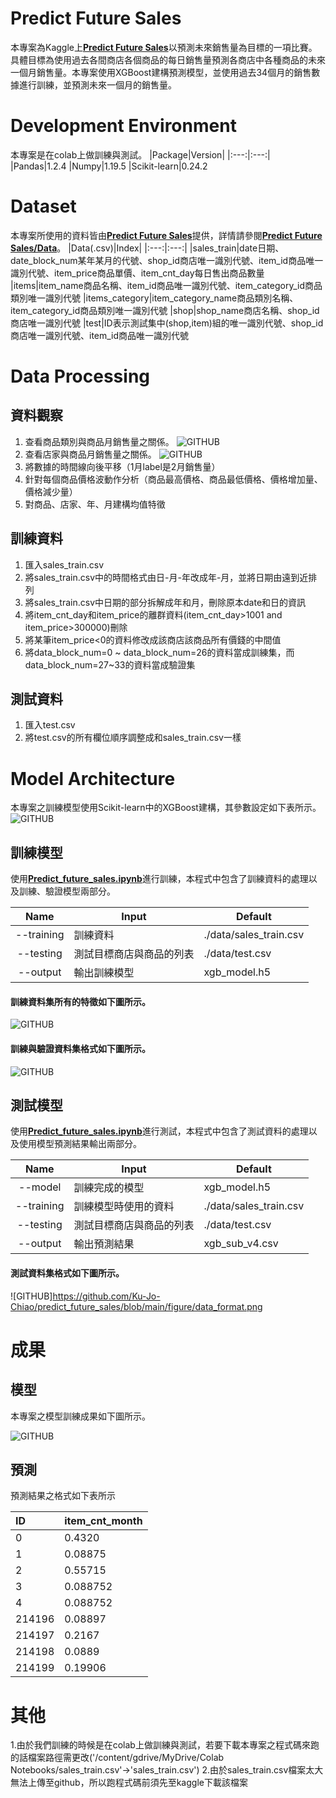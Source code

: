 # Predict Future Sales
本專案為Kaggle上[**Predict Future Sales**](https://www.kaggle.com/c/competitive-data-science-predict-future-sales/overview)以預測未來銷售量為目標的一項比賽。具體目標為使用過去各間商店各個商品的每日銷售量預測各商店中各種商品的未來一個月銷售量。本專案使用XGBoost建構預測模型，並使用過去34個月的銷售數據進行訓練，並預測未來一個月的銷售量。

# Development Environment
本專案是在colab上做訓練與測試。
|Package|Version|
|:---:|:---:|
|Pandas|1.2.4
|Numpy|1.19.5
|Scikit-learn|0.24.2

# Dataset
本專案所使用的資料皆由[**Predict Future Sales**](https://www.kaggle.com/c/competitive-data-science-predict-future-sales/overview)提供，詳情請參閱[**Predict Future Sales/Data**](https://www.kaggle.com/c/competitive-data-science-predict-future-sales/data)。
|Data(.csv)|Index|
|:---:|:---:|
|sales_train|date日期、date_block_num某年某月的代號、shop_id商店唯一識別代號、item_id商品唯一識別代號、item_price商品單價、item_cnt_day每日售出商品數量
|items|item_name商品名稱、item_id商品唯一識別代號、item_category_id商品類別唯一識別代號
|items_category|item_category_name商品類別名稱、item_category_id商品類別唯一識別代號
|shop|shop_name商店名稱、shop_id商店唯一識別代號
|test|ID表示測試集中(shop,item)組的唯一識別代號、shop_id商店唯一識別代號、item_id商品唯一識別代號

# Data Processing

## 資料觀察
1. 查看商品類別與商品月銷售量之關係。
![GITHUB](https://github.com/Ku-Jo-Chiao/predict_future_sales/blob/main/figure/category_%E6%9C%88%E9%8A%B7%E5%94%AE.png)
2. 查看店家與商品月銷售量之關係。
![GITHUB](https://github.com/Ku-Jo-Chiao/predict_future_sales/blob/main/figure/shop%E6%9C%88%E9%8A%B7%E5%94%AE.png)
3. 將數據的時間線向後平移（1月label是2月銷售量）
4. 針對每個商品價格波動作分析（商品最高價格、商品最低價格、價格增加量、價格減少量）
5. 對商品、店家、年、月建構均值特徵

## 訓練資料
1. 匯入sales_train.csv
2. 將sales_train.csv中的時間格式由日-月-年改成年-月，並將日期由遠到近排列
3. 將sales_train.csv中日期的部分拆解成年和月，刪除原本date和日的資訊
4. 將item_cnt_day和item_price的離群資料(item_cnt_day>1001 and item_price>300000)刪除
5. 將某筆item_price<0的資料修改成該商店該商品所有價錢的中間值
6. 將data_block_num=0 ~ data_block_num=26的資料當成訓練集，而data_block_num=27~33的資料當成驗證集

## 測試資料
1. 匯入test.csv
2. 將test.csv的所有欄位順序調整成和sales_train.csv一樣

# Model Architecture
本專案之訓練模型使用Scikit-learn中的XGBoost建構，其參數設定如下表所示。
![GITHUB](https://github.com/Ku-Jo-Chiao/predict_future_sales/blob/main/figure/xgb_arch.PNG "XGBoost 參數設定") 

## 訓練模型
使用[**Predict_future_sales.ipynb**](https://github.com/Ku-Jo-Chiao/predict_future_sales/blob/main/Predict_future_sales.ipynb)進行訓練，本程式中包含了訓練資料的處理以及訓練、驗證模型兩部分。

|Name|Input|Default
|:---:|---|---
|--training|訓練資料|./data/sales_train.csv
|--testing|測試目標商店與商品的列表|./data/test.csv
|--output|輸出訓練模型|xgb_model.h5

#### 訓練資料集所有的特徵如下圖所示。
![GITHUB](https://github.com/Ku-Jo-Chiao/predict_future_sales/blob/main/figure/all_features.png)

#### 訓練與驗證資料集格式如下圖所示。
![GITHUB](https://github.com/Ku-Jo-Chiao/predict_future_sales/blob/main/figure/data_format.png)

## 測試模型
使用[**Predict_future_sales.ipynb**](https://github.com/Ku-Jo-Chiao/predict_future_sales/blob/main/Predict_future_sales.ipynb)進行測試，本程式中包含了測試資料的處理以及使用模型預測結果輸出兩部分。

|Name|Input|Default
|:---:|---|---
|--model|訓練完成的模型|xgb_model.h5
|--training|訓練模型時使用的資料|./data/sales_train.csv
|--testing|測試目標商店與商品的列表|./data/test.csv
|--output|輸出預測結果|xgb_sub_v4.csv

#### 測試資料集格式如下圖所示。
![GITHUB]https://github.com/Ku-Jo-Chiao/predict_future_sales/blob/main/figure/data_format.png

# 成果
## 模型
本專案之模型訓練成果如下圖所示。

![GITHUB](https://github.com/Ku-Jo-Chiao/predict_future_sales/blob/main/figure/xgb_mse.PNG "XGBoost mse result")

## 預測
預測結果之格式如下表所示

|ID|item_cnt_month|
|:---|:---|
|0|0.4320
|1|0.08875
|2|0.55715
|3|0.088752
|4|0.088752
|214196|0.08897
|214197|0.2167
|214198|0.0889
|214199|0.19906

# 其他
1.由於我們訓練的時候是在colab上做訓練與測試，若要下載本專案之程式碼來跑的話檔案路徑需更改('/content/gdrive/MyDrive/Colab Notebooks/sales_train.csv'->'sales_train.csv')
2.由於sales_train.csv檔案太大無法上傳至github，所以跑程式碼前須先至kaggle下載該檔案
